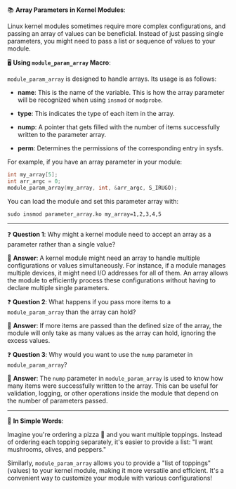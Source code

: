 
📚 **Array Parameters in Kernel Modules**:

Linux kernel modules sometimes require more complex configurations, and passing an array of values can be beneficial. Instead of just passing single parameters, you might need to pass a list or sequence of values to your module.

🖥️ **Using `module_param_array` Macro**:

`module_param_array` is designed to handle arrays. Its usage is as follows:

- **name**: This is the name of the variable. This is how the array parameter will be recognized when using `insmod` or `modprobe`.

- **type**: This indicates the type of each item in the array.

- **nump**: A pointer that gets filled with the number of items successfully written to the parameter array.

- **perm**: Determines the permissions of the corresponding entry in sysfs.

For example, if you have an array parameter in your module:
```c
int my_array[5];
int arr_argc = 0;
module_param_array(my_array, int, &arr_argc, S_IRUGO);
```
You can load the module and set this parameter array with:
```
sudo insmod parameter_array.ko my_array=1,2,3,4,5
```

---



❓ **Question 1**: Why might a kernel module need to accept an array as a parameter rather than a single value?

📝 **Answer**: A kernel module might need an array to handle multiple configurations or values simultaneously. For instance, if a module manages multiple devices, it might need I/O addresses for all of them. An array allows the module to efficiently process these configurations without having to declare multiple single parameters.

❓ **Question 2**: What happens if you pass more items to a `module_param_array` than the array can hold?

📝 **Answer**: If more items are passed than the defined size of the array, the module will only take as many values as the array can hold, ignoring the excess values.

❓ **Question 3**: Why would you want to use the `nump` parameter in `module_param_array`?

📝 **Answer**: The `nump` parameter in `module_param_array` is used to know how many items were successfully written to the array. This can be useful for validation, logging, or other operations inside the module that depend on the number of parameters passed.

---


🌟 **In Simple Words**:

Imagine you're ordering a pizza 🍕 and you want multiple toppings. Instead of ordering each topping separately, it's easier to provide a list: "I want mushrooms, olives, and peppers."

Similarly, `module_param_array` allows you to provide a "list of toppings" (values) to your kernel module, making it more versatile and efficient. It's a convenient way to customize your module with various configurations!


